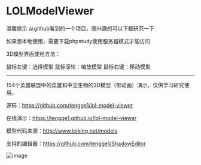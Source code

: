 # LOLModelViewer

温馨提示
从github看到的一个项目，感兴趣的可以下载研究一下

如果想本地使用，需要下载phpstudy使用服务器模式才能访问

3D模型界面使用方法：

鼠标左键：选择模型
鼠标滚轮：缩放模型
鼠标右键：移动模型

---------------------------

154个英雄联盟中的英雄和中立生物的3D模型（带动画）演示，仅供学习研究使用。

源码：https://github.com/tengge1/lol-model-viewer

在线演示：https://tengge1.github.io/lol-model-viewer

模型代码来源：http://www.lolking.net/models

支持的编辑器：https://github.com/tengge1/ShadowEditor

![image](%E5%9B%BE%E7%89%87/%E5%9B%BE%E7%89%871.jpg)

